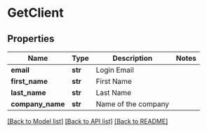 # GetClient

## Properties
Name | Type | Description | Notes
------------ | ------------- | ------------- | -------------
**email** | **str** | Login Email | 
**first_name** | **str** | First Name | 
**last_name** | **str** | Last Name | 
**company_name** | **str** | Name of the company | 

[[Back to Model list]](../README.md#documentation-for-models) [[Back to API list]](../README.md#documentation-for-api-endpoints) [[Back to README]](../README.md)


